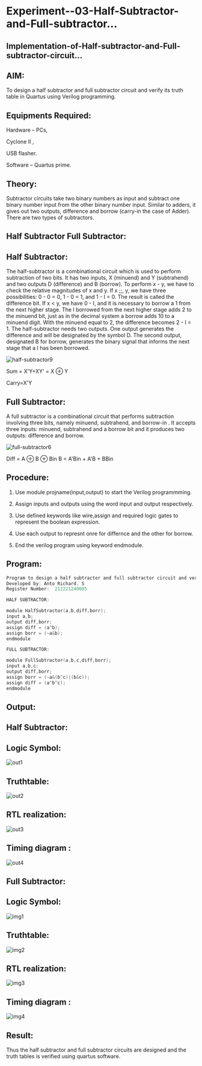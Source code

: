 # Experiment--03-Half-Subtractor-and-Full-subtractor...

## Implementation-of-Half-subtractor-and-Full-subtractor-circuit...

## AIM:

To design a half subtractor and full subtractor circuit and verify its truth table in Quartus using Verilog programming.

## Equipments Required:

Hardware – PCs,

Cyclone II , 

USB flasher.

Software – Quartus prime.

## Theory:

Subtractor circuits take two binary numbers as input and subtract one binary number input from the other binary number input. Similar to adders, it gives out two outputs, difference and borrow (carry-in the case of Adder). There are two types of subtractors.

## Half Subtractor Full Subtractor:

## Half Subtractor:

The half-subtractor is a combinational circuit which is used to perform subtraction of two bits. It has two inputs, X (minuend) and Y (subtrahend) and two outputs D (difference) and B (borrow). To perform x - y, we have to check the relative magnitudes of x and y. If x ;;, y, we have three possibilities: 0 - 0 = 0, 1 - 0 = 1, and 1 - I = 0. The result is called the difference bit. If x < y, we have 0 - I, and it is necessary to borrow a 1 from the next higher stage. The I borrowed from the next higher stage adds 2 to the minuend bit, just as in the decimal system a borrow adds 10 to a minuend digit. With the minuend equal to 2, the difference becomes 2 - I = 1. The half-subtractor needs two outputs. One output generates the difference and will be designated by the symbol D. The second output, designated B for borrow, generates the binary signal that informs the next stage that a I has been borrowed.

![half-subtractor9](https://user-images.githubusercontent.com/36288975/166112538-58c3bc7c-ee5d-4e6a-ac8d-8e8328efe27a.png)


Sum = X'Y+XY' = X ⊕ Y

Carry=X'Y

## Full Subtractor:

A full subtractor is a combinational circuit that performs subtraction involving three bits, namely minuend, subtrahend, and borrow-in . It accepts three inputs: minuend, subtrahend and a borrow bit and it produces two outputs: difference and borrow. 

![full-subtractor6](https://user-images.githubusercontent.com/36288975/166112541-24c68359-3de8-4674-ae22-8272ffc385ed.png)


Diff = A ⊕ B ⊕ Bin B = A'Bin + A'B + BBin


## Procedure:

1. Use module projname(input,output) to start the Verilog programmming.

2. Assign inputs and outputs using the word input and output respectively.

3. Use defined keywords like wire,assign and required logic gates to represent the boolean expression.

4. Use each output to represnt onre for differnce and the other for borrow.

5. End the verilog program using keyword endmodule.


## Program:

```c
Program to design a half subtractor and full subtractor circuit and verify its truth table in quartus using Verilog programming.
Developed by: Anto Richard. S
Register Number:  212221240005

HALF SUBTRACTOR:

module HalfSubtractor(a,b,diff,borr); 
input a,b;  
output diff,borr; 
assign diff = (a^b);  
assign borr = (~a&b); 
endmodule 

FULL SUBTRACTOR:

module FullSubtractor(a,b,c,diff,borr);
input a,b,c;
output diff,borr;
assign borr = (~a&(b^c)|(b&c));
assign diff = (a^b^c);
endmodule

```

## Output:

## Half Subtractor:

## Logic Symbol:

![out1](https://user-images.githubusercontent.com/93427534/233125358-814f9faa-e3b9-46cf-a69f-d66b5eebc190.png)

## Truthtable:

![out2](https://user-images.githubusercontent.com/93427534/233125378-ccd02f54-568f-44bc-8613-cbac03bab2ad.png)

##  RTL realization:

![out3](https://user-images.githubusercontent.com/93427534/233125389-32092965-d551-48c0-8c4f-db73f9bf7e16.png)

## Timing diagram :

![out4](https://user-images.githubusercontent.com/93427534/233125420-d9165696-1209-40f5-87ee-0e1144f4b79d.png)

## Full Subtractor:

## Logic Symbol:

![img1](https://user-images.githubusercontent.com/93427534/233125460-6dca49d0-a7b2-4c18-b47c-354f7777f7e5.png)

## Truthtable:

![img2](https://user-images.githubusercontent.com/93427534/233125479-edec9179-8e30-443c-9bfe-358a646896c2.png)

##  RTL realization:

![img3](https://user-images.githubusercontent.com/93427534/233125499-a8b8ca31-f19e-4702-b737-e0fbe14661e8.png)

## Timing diagram :

![img4](https://user-images.githubusercontent.com/93427534/233125509-11fda912-c52f-40f6-a455-bea0497be51f.png)

## Result:

Thus the half subtractor and full subtractor circuits are designed and the truth tables is verified using quartus software.


